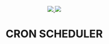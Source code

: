 <p align="center">
<a href="https://nodejs.org/en/docs/" target="_blank" rel="noreferrer"> <img src="https://img.shields.io/badge/Node.js-43853D?style=for-the-badge&logo=node.js&logoColor=white" /> </a>
<a href="https://developer.mozilla.org/pt-BR/docs/Web/JavaScript" target="_blank" rel="noreferrer"> <img src="https://img.shields.io/badge/JavaScript-F7DF1E?style=for-the-badge&logo=javascript&logoColor=black" /> </a>
</p>
<h1 align="center"> CRON SCHEDULER</h>
